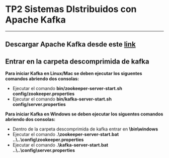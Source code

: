 # TP2 Sistemas DIstribuidos con Apache Kafka
***
## Descargar Apache Kafka desde este [link](https://dlcdn.apache.org/kafka/2.8.0/kafka_2.13-2.8.0.tgz)
## Entrar en la carpeta descomprimida de kafka

**Para iniciar Kafka en Linux/Mac se deben ejecutar los siguentes comandos abriendo dos consolas:**
* Ejecutar el comando **bin/zookeeper-server-start.sh config/zookeeper.properties**
* Ejecutar el comando **bin/kafka-server-start.sh config/server.properties**

**Para iniciar Kafka en Windows se deben ejecutar los siguentes comandos abriendo dos consolas:**
* Dentro de la carpeta descomprimida de kafka entrar en **\bin\windows**
* Ejecutar el comando **.\zookeeper-server-start.bat ..\\..\config\zookeeper.properties**
* Ejecutar el comando **.\kafka-server-start.bat ..\\..\config\server.properties**
